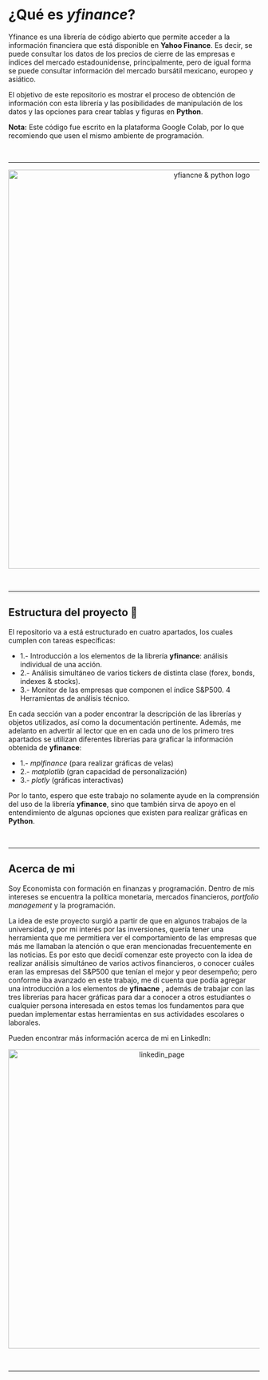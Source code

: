 

# ¿Qué es *yfinance*?

Yfinance es una librería de código abierto que permite acceder a la información financiera que está disponible en **Yahoo Finance**. Es decir, se puede consultar los datos de los precios de cierre de las empresas e índices del mercado estadounidense, principalmente, pero de igual forma se puede consultar información del mercado bursátil mexicano, europeo y asiático.

El objetivo de este repositorio es mostrar el proceso de obtención de información con esta librería y las posibilidades de manipulación de los datos y las opciones para crear tablas y figuras en **Python**. 

**Nota:** Este código fue escrito en la plataforma Google Colab, por lo que recomiendo que usen el mismo ambiente de programación.

<br>

---

<p align="center"> <img src="https://github.com/user-attachments/assets/2207cffa-9bd9-4b65-bb35-5dcb4b90c3f5" alt="yfiancne & python logo" width="800"> </p>

<br>

---

## **Estructura del proyecto**   :open_file_folder:
El repositorio va a está estructurado en cuatro apartados, los cuales cumplen con tareas específicas:
  - 1.- Introducción a los elementos de la librería **yfinance**: análisis individual de una acción.
  - 2.- Análisis simultáneo de varios tickers de distinta clase (forex, bonds, indexes & stocks).
  - 3.- Monitor de las empresas que componen el índice S&P500. 
                      4 Herramientas de análisis técnico.

En cada sección van a poder encontrar la descripción de las librerías y objetos utilizados, así como la documentación pertinente. 
Además, me adelanto en advertir al lector que en en cada uno de los primero tres apartados se utilizan diferentes librerías para graficar la información obtenida de **yfinance**:
  - 1.- *mplfinance* (para realizar gráficas de velas)
  - 2.- *matplotlib* (gran capacidad de personalización)
  - 3.- *plotly* (gráficas interactivas)

Por lo tanto, espero que este trabajo no solamente ayude en la comprensión del uso de la librería **yfinance**, sino que también sirva de apoyo en el entendimiento de algunas opciones que existen para realizar gráficas en **Python**. 

<br>

---

## **Acerca de mi** ##
Soy Economista con formación en finanzas y programación. Dentro de mis intereses se encuentra la política monetaria, mercados financieros, *portfolio management* y la programación.

La idea de este proyecto surgió a partir de que en algunos trabajos de la universidad, y por mi interés por las inversiones, quería tener una herramienta que me permitiera ver el comportamiento de las empresas que más me llamaban la atención o que eran mencionadas frecuentemente en las noticias. Es por esto que decidí comenzar este proyecto con la idea de realizar análisis simultáneo de varios activos financieros, o conocer cuáles eran las empresas del S&P500 que tenían el mejor y peor desempeño; pero conforme iba avanzado en este trabajo, me di cuenta que podía agregar una introducción a los elementos de **yfinacne** , además de trabajar con las tres librerías para hacer gráficas para dar a conocer a otros estudiantes o cualquier persona interesada en estos temas los fundamentos para que puedan implementar estas herramientas en sus actividades escolares o laborales. 

Pueden encontrar más información acerca de mi en LinkedIn:

<p align="center">
  <a href="https://www.linkedin.com/in/daniel-salmoran">
    <img src="https://github.com/user-attachments/assets/b944e977-6ca1-44e5-b7b5-631e19a4f4ba" alt="linkedin_page" width="600">
  </a>
</p>

<br>

---
